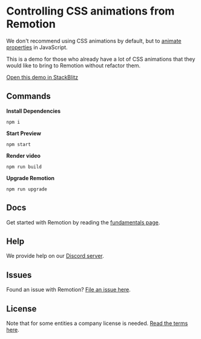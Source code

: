 # Controlling CSS animations from Remotion

We don't recommend using CSS animations by default, but to [animate properties](/docs/animating-properties) in JavaScript.

This is a demo for those who already have a lot of CSS animations that they would like to bring to Remotion without refactor them.

[Open this demo in StackBlitz](https://stackblitz.com/~/github.com/remotion-dev/css-animation-play-state)

## Commands

**Install Dependencies**

```console
npm i
```

**Start Preview**

```console
npm start
```

**Render video**

```console
npm run build
```

**Upgrade Remotion**

```console
npm run upgrade
```

## Docs

Get started with Remotion by reading the [fundamentals page](https://www.remotion.dev/docs/the-fundamentals).

## Help

We provide help on our [Discord server](https://discord.gg/6VzzNDwUwV).

## Issues

Found an issue with Remotion? [File an issue here](https://github.com/remotion-dev/remotion/issues/new).

## License

Note that for some entities a company license is needed. [Read the terms here](https://github.com/remotion-dev/remotion/blob/main/LICENSE.md).
